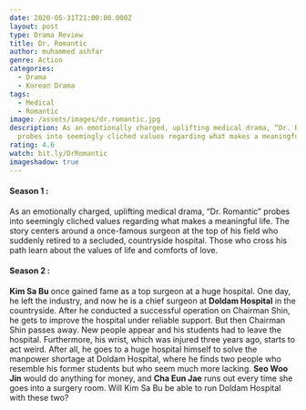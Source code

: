 ```yaml
---
date: 2020-05-31T21:00:00.000Z
layout: post
type: Drama Review
title: Dr. Romantic
author: muhammed ashfar
genre: Action
categories:
  - Drama
  - Korean Drama
tags:
  - Medical
  - Romantic
image: /assets/images/dr.romantic.jpg
description: As an emotionally charged, uplifting medical drama, “Dr. Romantic”
  probes into seemingly cliched values regarding what makes a meaningful life.
rating: 4.6
watch: bit.ly/DrRomantic
imageshadow: true
---
```

#### Season 1 :

As an emotionally charged, uplifting medical drama, “Dr. Romantic” probes into seemingly cliched values regarding what makes a meaningful life. The story centers around a once-famous surgeon at the top of his field who suddenly retired to a secluded, countryside hospital. Those who cross his path learn about the values of life and comforts of love.

#### Season 2 :

**Kim Sa Bu** once gained fame as a top surgeon at a huge hospital. One day, he left the industry, and now he is a chief surgeon at **Doldam Hospital** in the countryside. After he conducted a successful operation on Chairman Shin, he gets to improve the hospital under reliable support. But then Chairman Shin passes away. New people appear and his students had to leave the hospital. Furthermore, his wrist, which was injured three years ago, starts to act weird. After all, he goes to a huge hospital himself to solve the manpower shortage at Doldam Hospital, where he finds two people who resemble his former students but who seem much more lacking. **Seo Woo Jin** would do anything for money, and **Cha Eun Jae** runs out every time she goes into a surgery room. Will Kim Sa Bu be able to run Doldam Hospital with these two?

